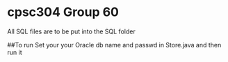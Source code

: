 # cpsc304 Group 60

All SQL files are to be put into the SQL folder


##To run 
Set your your Oracle db name and passwd in Store.java and then run it 